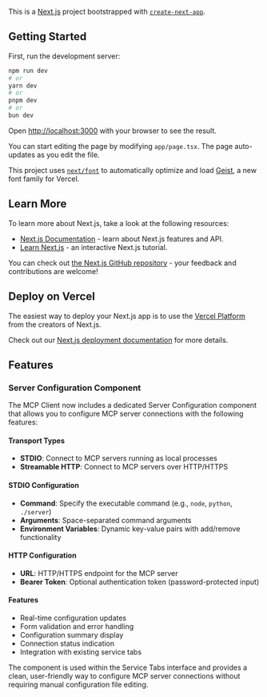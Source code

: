 This is a [Next.js](https://nextjs.org) project bootstrapped with [`create-next-app`](https://nextjs.org/docs/app/api-reference/cli/create-next-app).

## Getting Started

First, run the development server:

```bash
npm run dev
# or
yarn dev
# or
pnpm dev
# or
bun dev
```

Open [http://localhost:3000](http://localhost:3000) with your browser to see the result.

You can start editing the page by modifying `app/page.tsx`. The page auto-updates as you edit the file.

This project uses [`next/font`](https://nextjs.org/docs/app/building-your-application/optimizing/fonts) to automatically optimize and load [Geist](https://vercel.com/font), a new font family for Vercel.

## Learn More

To learn more about Next.js, take a look at the following resources:

- [Next.js Documentation](https://nextjs.org/docs) - learn about Next.js features and API.
- [Learn Next.js](https://nextjs.org/learn) - an interactive Next.js tutorial.

You can check out [the Next.js GitHub repository](https://github.com/vercel/next.js) - your feedback and contributions are welcome!

## Deploy on Vercel

The easiest way to deploy your Next.js app is to use the [Vercel Platform](https://vercel.com/new?utm_medium=default-template&filter=next.js&utm_source=create-next-app&utm_campaign=create-next-app-readme) from the creators of Next.js.

Check out our [Next.js deployment documentation](https://nextjs.org/docs/app/building-your-application/deploying) for more details.

## Features

### Server Configuration Component

The MCP Client now includes a dedicated Server Configuration component that allows you to configure MCP server connections with the following features:

#### Transport Types

- **STDIO**: Connect to MCP servers running as local processes
- **Streamable HTTP**: Connect to MCP servers over HTTP/HTTPS

#### STDIO Configuration

- **Command**: Specify the executable command (e.g., `node`, `python`, `./server`)
- **Arguments**: Space-separated command arguments
- **Environment Variables**: Dynamic key-value pairs with add/remove functionality

#### HTTP Configuration

- **URL**: HTTP/HTTPS endpoint for the MCP server
- **Bearer Token**: Optional authentication token (password-protected input)

#### Features

- Real-time configuration updates
- Form validation and error handling
- Configuration summary display
- Connection status indication
- Integration with existing service tabs

The component is used within the Service Tabs interface and provides a clean, user-friendly way to configure MCP server connections without requiring manual configuration file editing.

